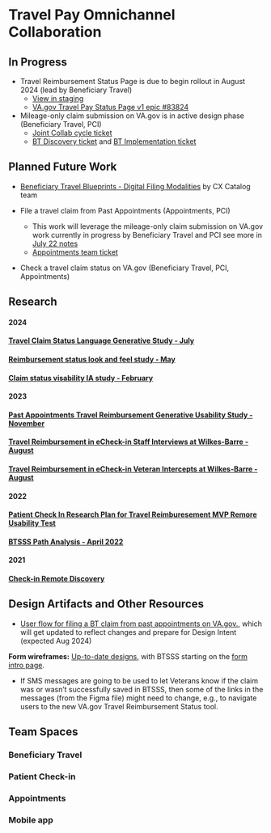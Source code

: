 # Travel Pay Omnichannel Collaboration 



## In Progress

- Travel Reimbursement Status Page is due to begin rollout in August 2024 (lead by Beneficiary Travel)
     - [View in staging](https://staging.va.gov/my-health/travel-claim-status)
     - [VA.gov Travel Pay Status Page v1 epic #83824](https://app.zenhub.com/workspaces/beneficiary-travel-btsss-65147e21930cd900223d8e64/issues/gh/department-of-veterans-affairs/va.gov-team/83824)
- Mileage-only claim submission on VA.gov is in active design phase (Beneficiary Travel, PCI)
     - [Joint Collab cycle ticket](https://github.com/department-of-veterans-affairs/va.gov-team/issues/87696)
     - [BT Discovery ticket](https://app.zenhub.com/workspaces/beneficiary-travel-btsss-65147e21930cd900223d8e64/issues/gh/department-of-veterans-affairs/va.gov-team/83828) and [BT Implementation ticket](https://app.zenhub.com/workspaces/beneficiary-travel-btsss-65147e21930cd900223d8e64/issues/gh/department-of-veterans-affairs/va.gov-team/83829)  


## Planned Future Work 

- [Beneficiary Travel Blueprints - Digital Filing Modalities](https://app.mural.co/t/departmentofveteransaffairs9999/m/departmentofveteransaffairs9999/1712673980094/648adf9a347a7618219b71f7923b48ffa09764f6?wid=126-1718154129143&sender=ucbacbd1daef36939e8aa2288) by CX Catalog team

- File a travel claim from Past Appointments (Appointments, PCI)
     - This work will leverage the mileage-only claim submission on VA.gov work currently in progress by Beneficiary Travel and PCI see more in [July 22 notes](https://app.zenhub.com/workspaces/beneficiary-travel-btsss-65147e21930cd900223d8e64/issues/gh/department-of-veterans-affairs/va.gov-team/83829)
     - [Appointments team ticket](https://app.zenhub.com/workspaces/appointments-team-603fdef281af6500110a1691/issues/gh/department-of-veterans-affairs/va.gov-team/88032)
- Check a travel claim status on VA.gov (Beneficiary Travel, PCI, Appointments)

## Research 
   #### 2024

#### [Travel Claim Status Language Generative Study - July](https://github.com/department-of-veterans-affairs/va.gov-team/tree/master/products/health-care/beneficiary-travel/research/2024-06-Travel-Claim-Status-Language-Generative-Study)

#### [Reimbursement status look and feel study - May](https://github.com/department-of-veterans-affairs/va.gov-team/tree/master/products/health-care/beneficiary-travel/research/2024-04-Reimbursement-Status-Look-and-Feel-Study)
#### [Claim status visability IA study - February](https://github.com/department-of-veterans-affairs/va.gov-team/tree/master/products/health-care/beneficiary-travel/research/2024-01-Status%20Visibility%20IA%20Study)


#### 2023

#### [Past Appointments Travel Reimbursement Generative Usability Study - November](https://github.com/department-of-veterans-affairs/va.gov-team/tree/93738300a77e4cb6236cb225d6b2b871abf85f8f/products/health-care/checkin/research/2023-11%20Past%20Appointments%20Travel%20Reimbursement%20Generative%20Usability%20Study)

#### [Travel Reimbursement in eCheck-in Staff Interviews at Wilkes-Barre - August](https://github.com/department-of-veterans-affairs/va.gov-team/blob/master/products/health-care/checkin/research/2022-12%20Patient%20Check%20In%20Travel%20Reimbursement%20Staff%20Interviews%20at%20Wilkes-Barre)
#### [Travel Reimbursement in eCheck-in Veteran Intercepts at Wilkes-Barre - August](https://github.com/department-of-veterans-affairs/va.gov-team/tree/master/products/health-care/checkin/research/2022-12%20Patient%20Check%20In%20Travel%20Reimbursement%20Veteran%20Intercept%20at%20Wilkes-Barre)

#### 2022

#### [Patient Check In Research Plan for Travel Reimburesement MVP Remore Usability Test](https://github.com/department-of-veterans-affairs/va.gov-team/tree/master/products/health-care/checkin/research/veteran-facing/travel-reimbursement-mvp-remote-test)
#### [BTSSS Path Analysis - April 2022](./2022-04-btsss-path-analysis)


#### 2021

#### [Check-in Remote Discovery](https://github.com/department-of-veterans-affairs/va.gov-team/blob/master/products/health-care/checkin/research/remote-discovery/research-findings.md)

## Design Artifacts and Other Resources

- [User flow for filing a BT claim from past appointments on VA.gov.](https://app.mural.co/t/departmentofveteransaffairs9999/m/departmentofveteransaffairs9999/1695774555765/73dec2c323f80ae6cb2a6e0a646221e2aeb680c4?sender=u37bb983bd3fc3cc00c7d3286), which will get updated to reflect changes and prepare for Design Intent (expected Aug 2024)


**Form wireframes:** [Up-to-date designs](https://www.figma.com/design/pnR05o7NPJDS0KFUSQ0eE3/LoROTA-Travel-Reimbursement-%7C-PCI?node-id=3592-4824&t=JbmPVn8Znw5BOZVZ-1), with BTSSS starting on the [form intro page](https://www.figma.com/design/pnR05o7NPJDS0KFUSQ0eE3/LoROTA-Travel-Reimbursement-%7C-PCI?node-id=3593-3077&t=JbmPVn8Znw5BOZVZ-1).
   - If SMS messages are going to be used to let Veterans know if the claim was or wasn’t successfully saved in BTSSS, then some of the links in the messages (from the Figma file) might need to change, e.g., to navigate users to the new VA.gov Travel Reimbursement Status tool.


## Team Spaces 


### Beneficiary Travel


### Patient Check-in


### Appointments 


### Mobile app 


